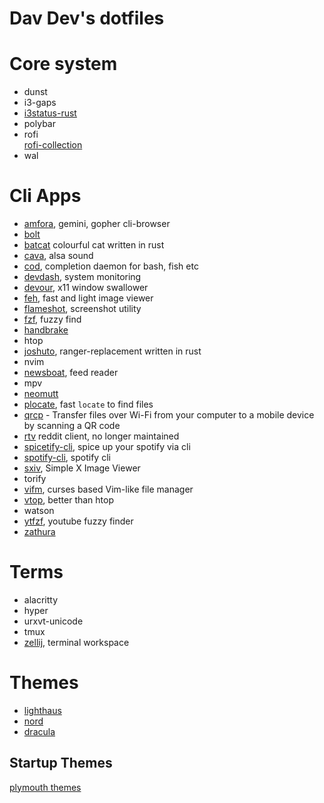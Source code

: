# Dav Dev's dotfiles

# Core system
- dunst
- i3-gaps
- [i3status-rust](https://github.com/greshake/i3status-rust)
- polybar
- rofi<br>
[rofi-collection](https://github.com/adi1090x/rofi)
- wal


# Cli Apps
- [amfora](https://github.com/makew0rld/amfora), gemini, gopher cli-browser
- [bolt](https://github.com/salman-abedin/bolt)
- [batcat](https://docs.rs/crate/bat/0.12.1) colourful cat written in rust
- [cava](https://github.com/karlstav/cava), alsa sound
- [cod](https://github.com/dim-an/cod), completion daemon for bash, fish etc
- [devdash](https://github.com/Phantas0s/devdash), system monitoring
- [devour](https://github.com/salman-abedin/devour), x11 window swallower
- [feh](https://github.com/derf/feh), fast and light image viewer
- [flameshot](https://github.com/flameshot-org/flameshot), screenshot utility
- [fzf](https://github.com/junegunn/fzf), fuzzy find
- [handbrake](https://github.com/HandBrake/HandBrake)
- htop
- [joshuto](https://github.com/kamiyaa/joshuto), ranger-replacement written in rust
- nvim
- [newsboat](https://github.com/newsboat/newsboat), feed reader
- mpv
- [neomutt](https://github.com/neomutt/neomutt)
- [plocate](https://github.com/loveencounterflow/plocate), fast `locate` to find files 
- [qrcp](https://github.com/claudiodangelis/qrcp) - Transfer files over Wi-Fi from your computer to a mobile device by scanning a QR code
- [rtv](https://github.com/michael-lazar/rtv) reddit client, no longer maintained
- [spicetify-cli](https://github.com/khanhas/spicetify-cli), spice up your spotify via cli
- [spotify-cli](https://github.com/pwittchen/spotify-cli-linux), spotify cli
- [sxiv](https://github.com/muennich/sxiv), Simple X Image Viewer
- torify
- [vifm](https://github.com/vifm/vifm), curses based Vim-like file manager 
- [vtop](https://github.com/MrRio/vtop), better than htop
- watson
- [ytfzf](https://github.com/pystardust/ytfzf), youtube fuzzy finder
- [zathura](https://github.com/pwmt/zathura)


# Terms
- alacritty
- hyper
- urxvt-unicode
- tmux
- [zellij](https://github.com/zellij-org/zellij), terminal workspace

# Themes
- [lighthaus](https://github.com/lighthaus-theme)
- [nord](https://github.com/arcticicestudio/nord)
- [dracula](https://github.com/dracula/dracula-theme)
## Startup Themes
[plymouth themes](https://github.com/adi1090x/plymouth-themes)






